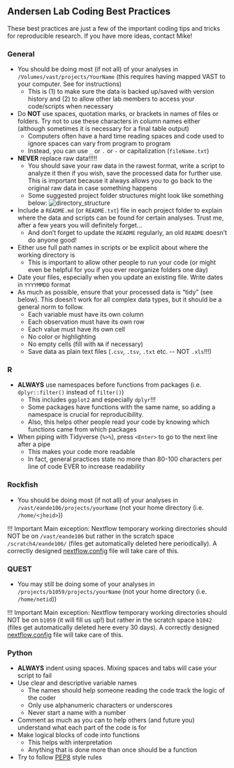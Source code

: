 ## Andersen Lab Coding Best Practices

These best practices are just a few of the important coding tips and tricks for reproducible research. If you have more ideas, contact Mike!

### General

* You should be doing most (if not all) of your analyses in `/Volumes/vast/projects/YourName` (this requires having mapped VAST to your computer. See [](knowledge_base/vast.md) for instructions)
	* This is (1) to make sure the data is backed up/saved with version history and (2) to allow other lab members to access your code/scripts when necessary
* Do **NOT** use spaces, quotation marks, or brackets in names of files or folders. Try not to use these characters in column names either (although sometimes it is necessary for a final table output)
	* Computers often have a hard time reading spaces and code used to ignore spaces can vary from program to program
	* Instead, you can use `_` or `.` or `-` or capitalization (`fileName.txt`)
* **NEVER** replace raw data!!!!!
	* You should save your raw data in the rawest format, write a script to analyze it then if you wish, save the processed data for further use. This is important because it always allows you to go back to the original raw data in case something happens
	* Some suggested project folder structures might look like something below:
![directory_structure](img/directory_structure.png)
* Include a `README.md` (or `README.txt`) file in each project folder to explain where the data and scripts can be found for certain analyses. Trust me, after a few years you will definitely forget…
	* And don’t forget to update the `README` regularly, an old `README` doesn’t do anyone good!
* Either use full path names in scripts or be explicit about where the working directory is
	* This is important to allow other people to run your code (or might even be helpful for you if you ever reorganize folders one day)
* Date your files, especially when you update an existing file. Write dates in `YYYYMMDD` format
* As much as possible, ensure that your processed data is “tidy” (see below). This doesn’t work for all complex data types, but it should be a general norm to follow.
	* Each variable must have its own column
	* Each observation must have its own row
	* Each value must have its own cell
	* No color or highlighting 
	* No empty cells (fill with `NA` if necessary)
	* Save data as plain text files (`.csv`, `.tsv`, `.txt` etc. -- NOT `.xls`!!!)

### R

* **ALWAYS** use namespaces before functions from packages (i.e. `dplyr::filter()` instead of `filter()`)
	* This includes `ggplot2` and especially `dplyr`!!!
	* Some packages have functions with the same name, so adding a namespace is crucial for reproducibility.
	* Also, this helps other people read your code by knowing which functions came from which packages
* When piping with Tidyverse (`%>%`), press `<Enter>` to go to the next line after a pipe
	* This makes your code more readable 
	* In fact, general practices state no more than 80-100 characters per line of code EVER to increase readability

### Rockfish

* You should be doing most (if not all) of your analyses in `/vast/eande106/projects/yourName` (not your home directory (i.e. `/home/<jheid>`))

!!! Important
	Main exception: Nextflow temporary working directories should NOT be on `/vast/eande106` but rather in the scratch space `/scratch4/eande106/` (files get automatically deleted here periodically).
	A correctly designed [nextflow.config](rf-nextflow.md) file will take care of this.

### QUEST

* You may still be doing some of your analyses in `/projects/b1059/projects/yourName` (not your home directory (i.e. `/home/netid`))

!!! Important
	Main exception: Nextflow temporary working directories should NOT be on `b1059` (it will fill us up!) but rather in the scratch space `b1042` (files get automatically deleted here every 30 days).
	A correctly designed [nextflow.config](quest-nextflow.md) file will take care of this.

### Python

* **ALWAYS** indent using spaces. Mixing spaces and tabs will case your script to fail
* Use clear and descriptive variable names
	* The names should help someone reading the code track the logic of the coder
	* Only use alphanumeric characters or underscores
	* Never start a name with a number
* Comment as much as you can to help others (and future you) understand what each part of the code is for
* Make logical blocks of code into functions
	* This helps with interpretation
	* Anything that is done more than once should be a function
* Try to follow [PEP8](https://peps.python.org/pep-0008/) style rules

